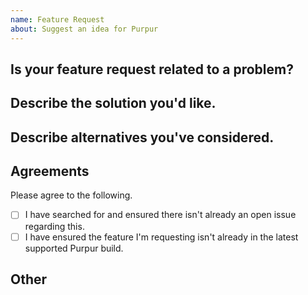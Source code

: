 ```yaml
---
name: Feature Request
about: Suggest an idea for Purpur
---
```


<!--
  Thank you for filling out a feature request for Purpur! Please be as detailed as possible so that we may consider and review the request easier.
  We ask that you search all the issues to avoid a duplicate feature request. If one exists, please reply if you have anything to add.
  Before requesting a new feature, please make sure you are using the latest version and that the feature you are requesting is not already in Purpur.
-->

## Is your feature request related to a problem?
<!--
  Please give some context for this request. Why do you want it added?
-->

## Describe the solution you'd like.
<!--
  A clear and concise description of what you want.
-->

## Describe alternatives you've considered.
<!--
  List any alternatives you might have tried to get the feature you want.
-->

## Agreements
Please agree to the following.
- [ ] I have searched for and ensured there isn't already an open issue regarding this.
- [ ] I have ensured the feature I'm requesting isn't already in the latest supported Purpur build.

## Other
<!--
  Add any other context or screenshots about the feature request below.
-->